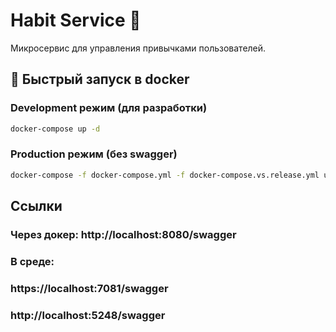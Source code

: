 # Habit Service 🎯

Микросервис для управления привычками пользователей.

## 🚀 Быстрый запуск в docker

### Development режим (для разработки)
```bash
docker-compose up -d
```
### Production режим (без swagger)
```bash
docker-compose -f docker-compose.yml -f docker-compose.vs.release.yml up -d
```

## Ссылки
### Через докер: http://localhost:8080/swagger

### В среде:
### https://localhost:7081/swagger  
### http://localhost:5248/swagger
